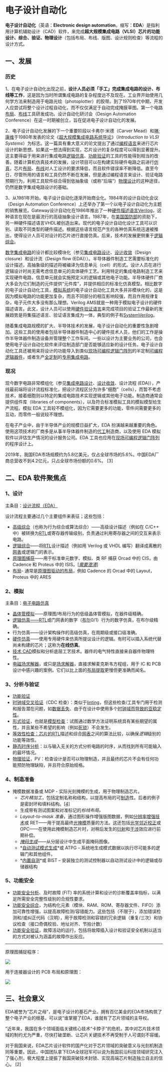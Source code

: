 # 电子设计自动化

**电子设计自动化**（英语：**Electronic design automation**，缩写：**EDA**）是指利用计算机辅助设计（CAD）软件，来完成**超大规模集成电路（VLSI）芯片的功能设计、综合、验证、物理设计**（包括布局、布线、版图、设计规则检查）等流程的设计方式。

## 一、发展

### 历史

1、在电子设计自动化出现之前，**设计人员必须「手工」完成集成电路的设计、布线等工作**，这是因为当时所谓集成电路的复杂程度远不及现在。工业界开始使用几何学方法来制造用于电路光绘（photoplotter）的胶带。到了1970年代中期，开发人应尝试将整个设计过程自动化，而不仅仅满足于自动完成掩膜草图。第一个电路[布局](https://baike.baidu.com/item/布局)、[布线](https://baike.baidu.com/item/布线)工具研发成功。设计自动化研讨会（Design Automation Conference）在这一时期被创立，旨在促进电子设计自动化的发展。

2、电子设计自动化发展的下一个重要阶段以卡弗尔·米德（Carver Mead）和[琳·康维](https://baike.baidu.com/item/琳·康维)于1980年发表的论文《[超大规模集成电路系统导论](https://baike.baidu.com/item/超大规模集成电路系统导论/51096927)》（*Introduction to VLSI Systems*）为标志。这一篇具有重大意义的论文提出了通过[编程语言](https://baike.baidu.com/item/编程语言)来进行芯片设计的新思想。如果这一想法得到实现，芯片设计的复杂程度可以得到显著提升。这主要得益于用来进行集成电路[逻辑仿真](https://baike.baidu.com/item/逻辑仿真)、[功能验证](https://baike.baidu.com/item/功能验证)的工具的性能得到相当的改善。随着计算机仿真技术的发展，设计项目可以在构建实际硬件电路之前进行[仿真](https://baike.baidu.com/item/仿真)，芯片[布局](https://baike.baidu.com/item/布局)、[布线](https://baike.baidu.com/item/布线/1516927)对人工设计的要求降低，而且软件错误率不断降低。直至今日，尽管所用的语言和工具仍然不断在发展，但是通过编程语言来设计、验证电路预期行为，利用工具软件综合得到低抽象级（或称“后端”）[物理设计](https://baike.baidu.com/item/物理设计/12728832)的这种途径，仍然是数字集成电路设计的基础。

3、从1981年开始，电子设计自动化逐渐开始商业化。1984年的设计自动化会议（Design Automation Conference）上还举办了第一个以电子设计自动化为主题的销售展览。Gateway设计自动化在1986年推出了一种[硬件描述语言](https://baike.baidu.com/item/硬件描述语言)[Verilog](https://baike.baidu.com/item/Verilog)，这种语言在现在是最流行的高级抽象设计语言。1987年，在[美国国防部](https://baike.baidu.com/item/美国国防部)的资助下，另一种硬件描述语言VHDL被创造出来。现代的电子设计自动化设计工具可以识别、读取不同类型的硬件描述。根据这些语言规范产生的各种仿真系统迅速被推出，使得设计人员可对设计的芯片进行直接仿真。后来，技术的发展更侧重于[逻辑综合](https://baike.baidu.com/item/逻辑综合)。

[数字集成电路](https://baike.baidu.com/item/数字集成电路/6931724)的设计都比较模块化（参见[集成电路设计](https://baike.baidu.com/item/集成电路设计)、[设计收敛](https://baike.baidu.com/item/设计收敛)（Design closure）和设计流（Design flow (EDA)））。半导体器件制造工艺需要标准化的设计描述，高抽象级的描述将被编译为信息单元（cell）的形式。设计人员在进行逻辑设计时尚无需考虑信息单元的具体硬件工艺。利用特定的集成电路制造工艺来实现硬件电路，信息单元就会实施预定义的逻辑或其他电子功能。半导体硬件厂商大多会为它们制造的元件提供“元件库”，并提供相应的标准化仿真模型。相比数字的电子设计自动化工具，[模拟系统](https://baike.baidu.com/item/模拟系统)的电子设计自动化工具大多并非模块化的，这是因为模拟电路的功能更加复杂，而且不同部分的相互影响较强，而且作用规律复杂，电子元件大多没有那么理想。Verilog AMS就是一种用于模拟电子设计的硬件描述语言。此文，设计人员可以使用[硬件验证语言](https://baike.baidu.com/item/硬件验证语言)来完成项目的验证工作最新的发展趋势是将集描述语言、验证语言集成为一体，典型的例子有[SystemVerilog](https://baike.baidu.com/item/SystemVerilog)。

随着集成电路规模的扩大、半导体技术的发展，电子设计自动化的重要性急剧增加。这些工具的使用者包括半导体器件制造中心的硬件技术人员，他们的工作是操作半导体器件制造设备并管理整个工作车间。一些以设计为主要业务的公司，也会使用电子设计自动化软件来评估制造部门是否能够适应新的设计任务。电子设计自动化工具还被用来将设计的功能导入到类似[现场可编程逻辑门阵列](https://baike.baidu.com/item/现场可编程逻辑门阵列)的半定制[可编程逻辑器件](https://baike.baidu.com/item/可编程逻辑器件)，或者生产[全定制](https://baike.baidu.com/item/全定制)的[专用集成电路](https://baike.baidu.com/item/专用集成电路)。

### 现况

现今数字电路非常模组化（参见[集成电路设计](https://baike.baidu.com/item/集成电路设计/2090026)、[设计收敛](https://baike.baidu.com/item/设计收敛)、设计流程 (EDA)），产线最前端将设计流程标准化，把设计流程区分为许多“细胞”（cells），而暂不考虑技术，接着细胞则以特定的集成电路技术实现逻辑或其他电子功能。制造商通常会提供组件库（libraries of components），以及符合标准模拟工具的模拟模型给生产流程。模拟 EDA 工具较不模组化，因为它需要更多的功能，零件间需要更多的互动，而零件一般说较不理想。

在电子产业中，由于半导体产业的规模日益扩大，EDA 扮演越来越重要的角色。使用这项技术的厂商多是从事半导体器件制造的[代工](https://baike.baidu.com/item/代工)制造商，以及使用 EDA 模拟软件以评估生产情况的设计服务公司。EDA 工具也应用在[现场可编程逻辑门阵列](https://baike.baidu.com/item/现场可编程逻辑门阵列)的程序设计上。

2019年，我国EDA市场规模约为5.8亿美元，仅占全球市场的5.6%。中国EDA厂商总营收不到4.2亿元，只占全球市场份额的0.6%。 [3] 

## 二、EDA 软件聚焦点

### 1、设计

主条目：[设计流程（EDA）](https://en.wiki.hancel.org/wiki/Design_flow_(EDA))

设计流程主要通过几个主要组件来表征；这些包括：

- [高级综合](https://en.wiki.hancel.org/wiki/High-level_synthesis)（也称为行为综合或算法综合）——高级设计描述（例如在 C/C++ 中）被转换为[RTL](https://en.wiki.hancel.org/wiki/Register-transfer_level)或寄存器传输级别，负责通过利用寄存器之间的交互来表示电路。
- [逻辑综合](https://en.wiki.hancel.org/wiki/Logic_synthesis)——将[RTL](https://en.wiki.hancel.org/wiki/Register-transfer_level)设计描述（例如用 Verilog 或 VHDL 编写）翻译成离散的[网表](https://en.wiki.hancel.org/wiki/Netlist)或逻辑门的表示。
- [原理图捕获](https://en.wiki.hancel.org/wiki/Schematic_capture)——用于标准单元数字、模拟、类 RF 捕获 Orcad 中的 CIS，由 Cadence 和 Proteus 中的 ISIS。[*[需要澄清](https://en.wiki.hancel.org/wiki/Wikipedia:Please_clarify)*]
- [布局](https://en.wiki.hancel.org/wiki/Placement_(EDA))- 通常是[原理图驱动的布局](https://en.wiki.hancel.org/wiki/Schematic-driven_layout)，例如 Cadence 的 Orcad 中的 Layout，Proteus 中的 ARES

### 2、模拟

主条目：[电子电路仿真](https://en.wiki.hancel.org/wiki/Electronic_circuit_simulation)

- [晶体管模拟](https://en.wiki.hancel.org/wiki/SPICE)——原理图/布局行为的低级晶体管模拟，在器件级精确。
- [逻辑仿真](https://en.wiki.hancel.org/wiki/Logic_simulation)[——RTL](https://en.wiki.hancel.org/wiki/Register-transfer_level)或门网表的数字（[布尔](https://en.wiki.hancel.org/wiki/Boolean_algebra)0/1）行为的数字仿真，在布尔级精确。
- 行为仿真——设计架构操作的高级仿真，在周期级或接口级准确。
- [硬件仿真](https://en.wiki.hancel.org/wiki/Hardware_emulation)——使用专用硬件来仿真所提议设计的逻辑。有时可以插入系统代替尚未构建的芯片；这称为**在线仿真**。
- [技术 CAD](https://en.wiki.hancel.org/wiki/Technology_CAD)模拟和分析底层工艺技术。器件的电气特性直接来自器件物理特性。
- [电磁场求解器](https://en.wiki.hancel.org/wiki/Electromagnetic_field_solver)，或只是[场求解器](https://en.wiki.hancel.org/wiki/Electromagnetic_field_solver)，直接求解麦克斯韦方程组，用于 IC 和 PCB 设计中感兴趣的案例。它们以比上面的[布局提取](https://en.wiki.hancel.org/wiki/Layout_extraction)更慢但更准确而闻名。

### 3、分析与验证

- [功能验证](https://en.wiki.hancel.org/wiki/Functional_verification)
- [时钟域交叉验证](https://en.wiki.hancel.org/wiki/Clock_domain_crossing)（CDC 检查）：类似于[linting](https://en.wiki.hancel.org/wiki/Lint_programming_tool)，但这些检查/工具专门用于检测和报告潜在问题，如[数据丢失](https://en.wiki.hancel.org/wiki/Data_loss)、由于在设计中使用多个[时钟域而导致](https://en.wiki.hancel.org/wiki/Clock_domain)[的亚稳定性](https://en.wiki.hancel.org/wiki/Metastability_in_electronics)。
- [形式验证](https://en.wiki.hancel.org/wiki/Formal_verification)，也就是[模型检查](https://en.wiki.hancel.org/wiki/Model_checking)：试图通过数学方法证明系统具有某些期望的属性，并且某些不希望的影响（例如[死锁](https://en.wiki.hancel.org/wiki/Deadlock)）不会发生。
- [等效性检查：芯片的](https://en.wiki.hancel.org/wiki/Formal_equivalence_checking)[RTL](https://en.wiki.hancel.org/wiki/RTLinux)描述和综合[网表](https://en.wiki.hancel.org/wiki/Netlist)之间的算法比较，以确保*逻辑*级别的功能等效性。
- [静态时序分析](https://en.wiki.hancel.org/wiki/Static_timing_analysis)：以与输入无关的方式分析电路的时序，从而找到所有可能输入的最坏情况。
- [物理验证](https://en.wiki.hancel.org/wiki/Physical_verification)，PV：检查设计是否可以物理制造，并且最终的芯片不会有任何功能预防物理缺陷，并且符合原始规格。

### 4、制造准备

- 掩模数据准备或 MDP - 实际光刻掩模的生成，用于物理制造芯片。
  - *芯片精加工*，包括定制名称和结构，以提高布局的可[制造](https://en.wiki.hancel.org/wiki/Design_for_manufacturability_(IC))性。后者的例子是密封环和填料结构。[[4\]](https://en.wiki.hancel.org/wiki/Electronic_design_automation#cite_note-Layout-4)
  - 生成带有测试图案和对准标记的*标线布局。*
  - *Layout-to-mask 准备*，通过图形操作增强版图数据，例如[分辨率增强技术](https://en.wiki.hancel.org/wiki/Resolution_enhancement_techniques)或 RET——用于提高最终[光掩模](https://en.wiki.hancel.org/wiki/Photomask)质量的方法。这还包括[光学邻近校正](https://en.wiki.hancel.org/wiki/Optical_proximity_correction)或 OPC——在使用此掩模制造芯片时，对稍后发生的[衍射](https://en.wiki.hancel.org/wiki/Diffraction)和[干涉](https://en.wiki.hancel.org/wiki/Interference_(wave_propagation))效应进行前期补偿。
  - *[掩码生成](https://en.wiki.hancel.org/wiki/Mask_generation)*——从分层设计中生成平面掩码图像。
  - *[自动测试模式生成](https://en.wiki.hancel.org/wiki/Automatic_test_pattern_generation)*或 ATPG – 系统地生成模式数据以执行尽可能多的逻辑门和其他组件。
  - *[内置自测](https://en.wiki.hancel.org/wiki/Built-in_self-test)*或 BIST – 安装独立的测试控制器以自动测试设计中的逻辑或存储器结构

### 5、功能安全

- [功能安全分析](https://en.wiki.hancel.org/w/index.php?title=Functional_safety_analysis&action=edit&redlink=1)、及时故障 (FIT) 率的系统计算和设计的诊断覆盖率指标，以满足所需安全完整性级别的合规性要求。
- [功能安全综合](https://en.wiki.hancel.org/w/index.php?title=Functional_Safety_Synthesis&action=edit&redlink=1)，为结构化元素（模块、RAM、ROM、寄存器文件、FIFO）添加可靠性增强，以提高故障检测/容错能力。这些包括（不限于），添加错误检测和/或纠正代码（汉明），用于故障检测和容错的冗余逻辑（重复/三次）和协议检查（接口奇偶校验、地址对齐、节拍计数）
- [功能安全验证](https://en.wiki.hancel.org/w/index.php?title=Functional_Safety_Verification&action=edit&redlink=1)，故障活动的运行，包括将故障插入设计和验证安全机制以适当的方式对被认为涵盖的故障作出反应。

---

原理图捕捉程序：

![](./imgs/12.jpeg)

用于连接器设计的 PCB 布局和原理图：

![](./imgs/13.jpeg)

## 三、社会意义

EDA被誉为“芯片之母”，是电子设计的基石产业。拥有百亿美金的EDA市场构筑了整个电子产业的根基，可以说“谁掌握了EDA，谁就有了芯片领域的主导权。

”近年来，我国在多个领域面临关键核心技术“卡脖子”的危机，其中对芯片技术领域的制约尤为严重，尽快打破垄断、让芯片关键技术不再受制于人可谓刻不容缓。

对于我国来说，EDA芯片设计软件的国产化对于芯片领域的突破意义与光刻机制造同等重要。因此，中国团队拿下EDA全球冠军可以说为我国前沿科技领域研究注入了强心剂，极大程度上提振了我国突破技术封锁、实现高端芯片制造独立自主的信心。 [2] 